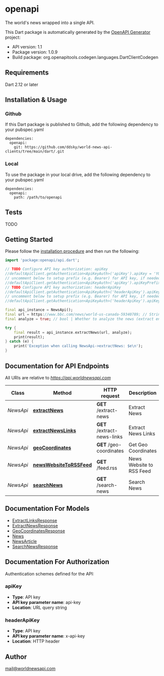 # openapi
The world's news wrapped into a single API.

This Dart package is automatically generated by the [OpenAPI Generator](https://openapi-generator.tech) project:

- API version: 1.1
- Package version: 1.0.9
- Build package: org.openapitools.codegen.languages.DartClientCodegen

## Requirements

Dart 2.12 or later

## Installation & Usage

### Github
If this Dart package is published to Github, add the following dependency to your pubspec.yaml
```
dependencies:
  openapi:
    git: https://github.com/ddsky/world-news-api-clients/tree/main/dart/.git
```

### Local
To use the package in your local drive, add the following dependency to your pubspec.yaml
```
dependencies:
  openapi:
    path: /path/to/openapi
```

## Tests

TODO

## Getting Started

Please follow the [installation procedure](#installation--usage) and then run the following:

```dart
import 'package:openapi/api.dart';

// TODO Configure API key authorization: apiKey
//defaultApiClient.getAuthentication<ApiKeyAuth>('apiKey').apiKey = 'YOUR_API_KEY';
// uncomment below to setup prefix (e.g. Bearer) for API key, if needed
//defaultApiClient.getAuthentication<ApiKeyAuth>('apiKey').apiKeyPrefix = 'Bearer';
// TODO Configure API key authorization: headerApiKey
//defaultApiClient.getAuthentication<ApiKeyAuth>('headerApiKey').apiKey = 'YOUR_API_KEY';
// uncomment below to setup prefix (e.g. Bearer) for API key, if needed
//defaultApiClient.getAuthentication<ApiKeyAuth>('headerApiKey').apiKeyPrefix = 'Bearer';

final api_instance = NewsApi();
final url = https://www.bbc.com/news/world-us-canada-59340789; // String | The url of the news.
final analyze = true; // bool | Whether to analyze the news (extract entities etc.)

try {
    final result = api_instance.extractNews(url, analyze);
    print(result);
} catch (e) {
    print('Exception when calling NewsApi->extractNews: $e\n');
}

```

## Documentation for API Endpoints

All URIs are relative to *https://api.worldnewsapi.com*

Class | Method | HTTP request | Description
------------ | ------------- | ------------- | -------------
*NewsApi* | [**extractNews**](doc//NewsApi.md#extractnews) | **GET** /extract-news | Extract News
*NewsApi* | [**extractNewsLinks**](doc//NewsApi.md#extractnewslinks) | **GET** /extract-news-links | Extract News Links
*NewsApi* | [**geoCoordinates**](doc//NewsApi.md#geocoordinates) | **GET** /geo-coordinates | Get Geo Coordinates
*NewsApi* | [**newsWebsiteToRSSFeed**](doc//NewsApi.md#newswebsitetorssfeed) | **GET** /feed.rss | News Website to RSS Feed
*NewsApi* | [**searchNews**](doc//NewsApi.md#searchnews) | **GET** /search-news | Search News


## Documentation For Models

 - [ExtractLinksResponse](doc//ExtractLinksResponse.md)
 - [ExtractNewsResponse](doc//ExtractNewsResponse.md)
 - [GeoCoordinatesResponse](doc//GeoCoordinatesResponse.md)
 - [News](doc//News.md)
 - [NewsArticle](doc//NewsArticle.md)
 - [SearchNewsResponse](doc//SearchNewsResponse.md)


## Documentation For Authorization


Authentication schemes defined for the API:
### apiKey

- **Type**: API key
- **API key parameter name**: api-key
- **Location**: URL query string

### headerApiKey

- **Type**: API key
- **API key parameter name**: x-api-key
- **Location**: HTTP header


## Author

mail@worldnewsapi.com

